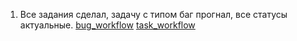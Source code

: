 1. Все задания сделал, задачу с типом баг прогнал, все статусы актуальные.
[bug_workflow]()
[task_workflow]()
